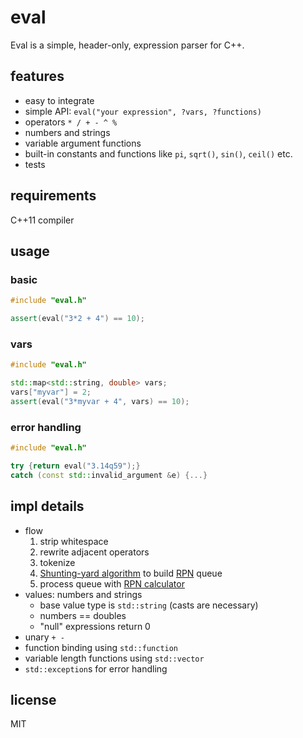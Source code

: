 # eval

Eval is a simple, header-only, expression parser for C++.

## features

* easy to integrate
* simple API: `eval("your expression", ?vars, ?functions)`
* operators `* / + - ^ %`
* numbers and strings
* variable argument functions
* built-in constants and functions like `pi`, `sqrt()`, `sin()`, `ceil()` etc.
* tests

## requirements

C++11 compiler

## usage

### basic

```cpp
#include "eval.h"

assert(eval("3*2 + 4") == 10);
```

### vars

```cpp
#include "eval.h"

std::map<std::string, double> vars;
vars["myvar"] = 2;
assert(eval("3*myvar + 4", vars) == 10);
```

### error handling

```cpp
#include "eval.h"

try {return eval("3.14q59");}
catch (const std::invalid_argument &e) {...}
```

## impl details

* flow
  1. strip whitespace
  2. rewrite adjacent operators
  3. tokenize
  4. [Shunting-yard algorithm](https://en.wikipedia.org/wiki/Shunting-yard_algorithm) to build [RPN](https://en.wikipedia.org/wiki/Reverse_Polish_notation) queue
  5. process queue with [RPN calculator](https://en.wikipedia.org/wiki/Reverse_Polish_notation#Postfix_algorithm)
* values: numbers and strings
  - base value type is `std::string` (casts are necessary)
  - numbers == doubles
  - "null" expressions return 0
* unary `+ -`
* function binding using `std::function`
* variable length functions using `std::vector`
* `std::exception`s for error handling

## license

MIT